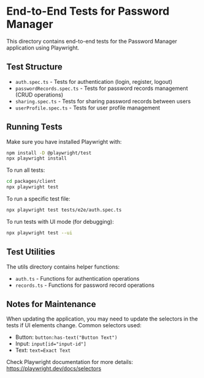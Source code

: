 # End-to-End Tests for Password Manager

This directory contains end-to-end tests for the Password Manager application using Playwright.

## Test Structure

- `auth.spec.ts` - Tests for authentication (login, register, logout)
- `passwordRecords.spec.ts` - Tests for password records management (CRUD operations)
- `sharing.spec.ts` - Tests for sharing password records between users
- `userProfile.spec.ts` - Tests for user profile management

## Running Tests

Make sure you have installed Playwright with:

```bash
npm install -D @playwright/test
npx playwright install
```

To run all tests:

```bash
cd packages/client
npx playwright test
```

To run a specific test file:

```bash
npx playwright test tests/e2e/auth.spec.ts
```

To run tests with UI mode (for debugging):

```bash
npx playwright test --ui
```

## Test Utilities

The utils directory contains helper functions:

- `auth.ts` - Functions for authentication operations
- `records.ts` - Functions for password record operations

## Notes for Maintenance

When updating the application, you may need to update the selectors in the tests if UI elements change. Common selectors used:

- Button: `button:has-text("Button Text")`
- Input: `input[id="input-id"]`
- Text: `text=Exact Text`

Check Playwright documentation for more details: https://playwright.dev/docs/selectors 